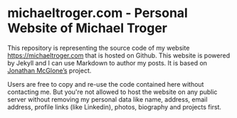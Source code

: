 # michaeltroger.com - Personal Website of Michael Troger
This repository is representing the source code of my website https://michaeltroger.com that is hosted on Github.
This website is powered by Jekyll and I can use Markdown to author my posts. It is based on [Jonathan McGlone’s](https://github.com/hankquinlan/hankquinlan.github.io/) project.

Users are free to copy and re-use the code contained here without contacting me.
But you're not allowed to host the website on any public server without removing my personal data like name, address, email address, profile links (like Linkedin), photos, biography and projects first.
